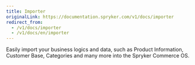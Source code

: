 ```yaml
---
title: Importer
originalLink: https://documentation.spryker.com/v1/docs/importer
redirect_from:
  - /v1/docs/importer
  - /v1/docs/en/importer
---
```


Easily import your business logics and data, such as Product Information, Customer Base, Categories and many more into the Spryker Commerce OS.
